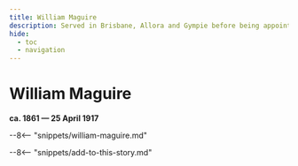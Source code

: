```yaml
---
title: William Maguire
description: Served in Brisbane, Allora and Gympie before being appointed to the Police Depot on Petrie Terrace
hide:
  - toc
  - navigation 
---
```


# William Maguire

**ca. 1861 — 25 April 1917**

--8<-- "snippets/william-maguire.md"

--8<-- "snippets/add-to-this-story.md"